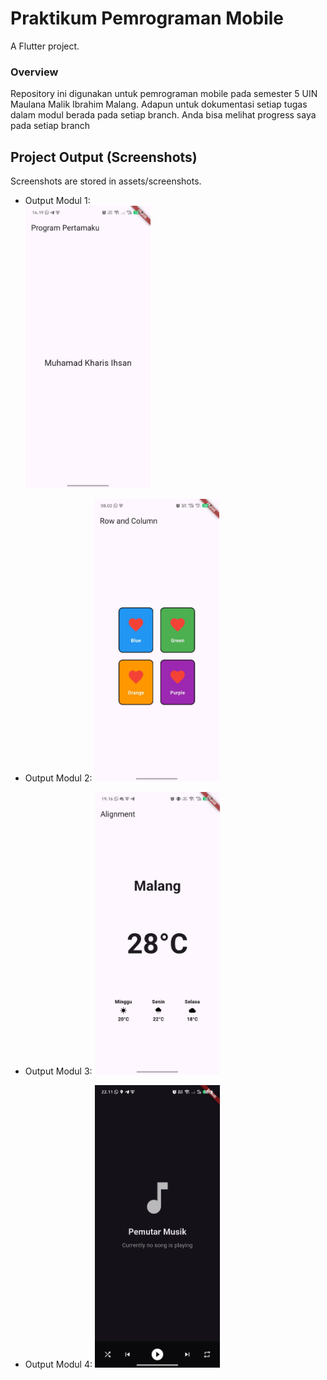 # Praktikum Pemrograman Mobile

A Flutter project.

### Overview

Repository ini digunakan untuk pemrograman mobile pada semester 5 UIN Maulana Malik Ibrahim Malang. Adapun untuk dokumentasi setiap tugas dalam modul berada pada setiap branch. Anda bisa melihat progress saya pada setiap branch

## Project Output (Screenshots)

Screenshots are stored in assets/screenshots.

- Output Modul 1:  
  <img src="assets/screenshots/1.jpg" alt="Single thumbs up icon" width="200" height="auto" />

- Output Modul 2:
  <img src="assets/screenshots/2.jpg" alt="Three thumbs icons in Row and Column layout" width="200" height="auto" />

- Output Modul 3:
  <img src="assets/screenshots/3.jpg" alt="Three thumbs icons in Row and Column layout" width="200" height="auto" />

- Output Modul 4:
  <img src="assets/screenshots/4.jpg" alt="Three thumbs icons in Row and Column layout" width="200" height="auto" />
